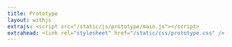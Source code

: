 ```yaml
---
title: Prototype
layout: withjs
extrajs: <script src="/static/js/prototype/main.js"></script>
extrahead: <link rel="stylesheet" href="/static/css/prototype.css" />
---
```

<div id="main-div" style="margin: 10px;">
<div style="display: none;">

<h2>3D Interface</h2>

<p>
This is the prototype of a 3D interface. You can move the camera with the arrow
keys of your keyboard, and change the angle of the camera by dragging and
dropping the scene around it (you can also use your numpad, 2 to look lower, 8
to look higher, 4 to look on the left and 6 to look on the right, but if you're
more comfortable with non-numpad keys, you can also use i for up, j for left, k
for down, and l for right).
</p>

<p>
Recommended views are displayed with a transparent red arrow.  They disappear
when you come closer to them, and you can automatically move to them by
clicking on them. You can reset the camera at anytime by clicking on the reset
button.
</p>

<button class="btn btn-primary" id="full" style="margin-bottom: 10px;">Fullscreen</button>
<button class="btn btn-primary" id="reset" style="margin-bottom:10px">Reset camera</button>
<input  type="checkbox" id="fullarrow" style="margin-bottom:10px">
<label  for="fullarrow">Full arrow</label>
<input  type="checkbox" id="collisions" style="margin-bottom:10px" checked>
<label  for="collisions">Collisions</label>
<input  type="checkbox" id="showarrows" style="margin-bottom:10px" checked>
<label  for="showarrows">Show arrows</label>
</div>
</div>

<div id="container" style="padding: 0px; margin: 0px;" tabindex="1"></div>
